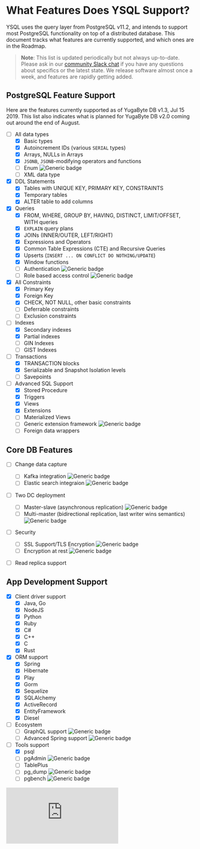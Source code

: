 # What Features Does YSQL Support?

YSQL uses the query layer from PostgreSQL v11.2, and intends to support most PostgreSQL functionality on top of a distributed database. This document tracks what features are currently supported, and which ones are in the Roadmap.

> **Note**: This list is updated periodically but not always up-to-date. Please ask in our [community Slack chat](https://www.yugabyte.com/slack) if you have any questions about specifics or the latest state. We release software almost once a week, and features are rapidly getting added.

## PostgreSQL Feature Support

Here are the features currently supported as of YugaByte DB v1.3, Jul 15 2019. This list also indicates what is planned for YugaByte DB v2.0 coming out around the end of August.

- [ ] All data types
    - [x] Basic types
    - [x] Autoincrement IDs (various `SERIAL` types)
    - [x] Arrays, NULLs in Arrays
    - [x] `JSONB`, `JSONB`-modifying operators and functions
    - [ ] Enum ![Generic badge](https://img.shields.io/badge/Target-v2.0-green.svg)
    - [ ] XML data type
- [x] DDL Statements
    - [x] Tables with UNIQUE KEY, PRIMARY KEY, CONSTRAINTS
    - [x] Temporary tables
    - [x] ALTER table to add columns
- [x] Queries
    - [x] FROM, WHERE, GROUP BY, HAVING, DISTINCT, LIMIT/OFFSET, WITH queries
    - [x] `EXPLAIN` query plans
    - [x] JOINs (INNER/OUTER, LEFT/RIGHT)
    - [x] Expressions and Operators
    - [x] Common Table Expressions (CTE) and Recursive Queries
    - [x] Upserts (`INSERT ... ON CONFLICT DO NOTHING/UPDATE`)
    - [x] Window functions
    - [ ] Authentication ![Generic badge](https://img.shields.io/badge/Target-v2.0-green.svg)
    - [ ] Role based access control ![Generic badge](https://img.shields.io/badge/Target-v2.0-green.svg)
- [x] All Constraints
    - [x] Primary Key
    - [x] Foreign Key
    - [x] CHECK, NOT NULL, other basic constraints
    - [ ] Deferrable constraints
    - [ ] Exclusion constraints
- [ ] Indexes
    - [x] Secondary indexes
    - [x] Partial indexes
    - [ ] GIN Indexes
    - [ ] GIST Indexes
- [ ] Transactions
    - [x] TRANSACTION blocks
    - [x] Serializable and Snapshot Isolation levels
    - [ ] Savepoints
- [ ] Advanced SQL Support
    - [x] Stored Procedure
    - [x] Triggers
    - [x] Views
    - [x] Extensions
    - [ ] Materialized Views
    - [ ] Generic extension framework ![Generic badge](https://img.shields.io/badge/Target-v2.0-green.svg)
    - [ ] Foreign data wrappers

## Core DB Features

- [ ] Change data capture
    - [ ] Kafka integration ![Generic badge](https://img.shields.io/badge/Target-v2.0-green.svg)
    - [ ] Elastic search integraion ![Generic badge](https://img.shields.io/badge/Target-v2.0-green.svg)
- [ ] Two DC deployment
    - [ ] Master-slave (asynchronous replication) ![Generic badge](https://img.shields.io/badge/Target-v2.0-green.svg)
    - [ ] Multi-master (bidirectional replication, last writer wins semantics) ![Generic badge](https://img.shields.io/badge/Target-v2.0-green.svg)
- [ ] Security
    - [ ] SSL Support/TLS Encryption ![Generic badge](https://img.shields.io/badge/Target-v2.0-green.svg)
    - [ ] Encryption at rest ![Generic badge](https://img.shields.io/badge/Target-v2.0-green.svg)
- [ ] Read replica support


## App Development Support

- [x] Client driver support
    - [x] Java, Go
    - [x] NodeJS
    - [x] Python
    - [x] Ruby
    - [x] C#
    - [x] C++
    - [x] C
    - [x] Rust
- [x] ORM support
    - [x] Spring
    - [x] Hibernate
    - [x] Play
    - [x] Gorm
    - [x] Sequelize
    - [x] SQLAlchemy
    - [x] ActiveRecord
    - [x] EntityFramework
    - [x] Diesel
- [ ] Ecosystem
    - [ ] GraphQL support ![Generic badge](https://img.shields.io/badge/Target-v2.0-green.svg)
    - [ ] Advanced Spring support ![Generic badge](https://img.shields.io/badge/Target-v2.0-green.svg)
- [ ] Tools support
    - [x] psql
    - [ ] pgAdmin ![Generic badge](https://img.shields.io/badge/Target-v2.0-green.svg)
    - [ ] TablePlus
    - [ ] pg_dump ![Generic badge](https://img.shields.io/badge/Target-v2.0-green.svg)
    - [ ] pgbench ![Generic badge](https://img.shields.io/badge/Target-v2.0-green.svg)

[![Analytics](https://yugabyte.appspot.com/UA-104956980-4/architecture/YSQL-Features-Supported.md?pixel&useReferer)](https://github.com/YugaByte/ga-beacon)
